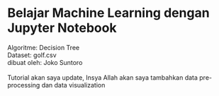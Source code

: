 # Belajar Machine Learning dengan Jupyter Notebook

Algoritme: Decision Tree <br>
Dataset: golf.csv <br>
dibuat oleh: Joko Suntoro
<br><br>
Tutorial akan saya update, Insya Allah akan saya tambahkan data pre-processing dan data visualization
